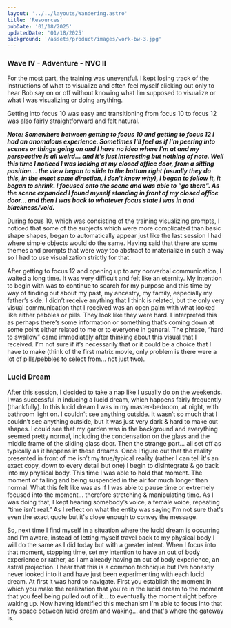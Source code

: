 ```yaml
---
layout: '../../layouts/Wandering.astro'
title: 'Resources'
pubDate: '01/18/2025'
updatedDate: '01/18/2025'
background: '/assets/product/images/work-bw-3.jpg'
---
```


### Wave IV - Adventure - NVC II 

For the most part, the training was uneventful. I kept losing track of the instructions of what to visualize and often feel myself clicking out only to hear Bob say on or off without knowing what I’m supposed to visualize or what I was visualizing or doing anything. 

Getting into focus 10 was easy and transitioning from focus 10 to focus 12 was also fairly straightforward and felt natural.

***Note: Somewhere between getting to focus 10 and getting to focus 12 I had an anomalous experience. Sometimes I'll feel as if I'm peering into scenes or things going on and I have no idea where I'm at and my perspective is all weird... and it's just interesting but nothing of note. Well this time I noticed I was looking at my closed office door, from a sitting position... the view began to slide to the bottom right (usually they do this, in the exact same direction, I don't know why), I began to follow it, it began to shrink. I focused onto the scene and was able to "go there". As the scene expanded I found myself standing in front of my closed office door... and then I was back to whatever focus state I was in and blackness/void.*** 

During focus 10, which was consisting of the training visualizing prompts, I noticed that some of the subjects which were more complicated than basic shape shapes, began to automatically appear just like the last session I had where simple objects would do the same. Having said that there are some themes and prompts that were way too abstract to materialize in such a way so I had to use visualization strictly for that. 

After getting to focus 12 and opening up to any nonverbal communication, I waited a long time. It was very difficult and felt like an eternity. My intention to begin with was to continue to search for my purpose and this time by way of finding out about my past, my ancestry, my family, especially my father’s side. I didn’t receive anything that I think is related, but the only very visual communication that I received was an open palm with what looked like either pebbles or pills. They look like they were hard. I interpreted this as perhaps there’s some information or something that’s coming down at some point either related to me or to everyone in general. The phrase, “hard to swallow” came immediately after thinking about this visual that I received. I’m not sure if it’s necessarily that or it could be a choice that I have to make (think of the first matrix movie, only problem is there were a lot of pills/pebbles to select from… not just two). 

### Lucid Dream

After this session, I decided to take a nap like I usually do on the weekends. I was successful in inducing a lucid dream, which happens fairly frequently (thankfully). In this lucid dream I was in my master-bedroom, at night, with bathroom light on. I couldn’t see anything outside. It wasn’t so much that I couldn’t see anything outside, but it was just very dark & hard to make out shapes. I could see that my garden was in the background and everything seemed pretty normal, including the condensation on the glass and the middle frame of the sliding glass door. Then the strange part... all set off as typically as it happens in these dreams. Once I figure out that the reality presented in front of me isn’t my true/typical reality (rather I can tell it's an exact copy, down to every detail but one) I begin to disintegrate & go back into my physical body. This time I was able to hold that moment. The moment of falling and being suspended in the air for much longer than normal. What this felt like was as if I was able to pause time or extremely focused into the moment... therefore stretching & manipulating time. As I was doing that, I kept hearing somebody’s voice, a female voice, repeating “time isn’t real.” As I reflect on what the entity was saying I'm not sure that's even the exact quote but it's close enough to convey the message.

So, next time I find myself in a situation where the lucid dream is occurring and I'm aware, instead of letting myself travel back to my physical body I will do the same as I did today but with a greater intent. When I focus into that moment, stopping time, set my intention to have an out of body experience or rather, as I am already having an out of body experience, an astral projection. I hear that this is a common technique but I've honestly never looked into it and have just been experimenting with each lucid dream. At first it was hard to navigate. First you establish the moment in which you make the realization that you're in the lucid dream to the moment that you feel being pulled out of it... to eventually the moment right before waking up. Now having identified this mechanism I'm able to focus into that tiny space between lucid dream and waking... and that's where the gateway is. 




